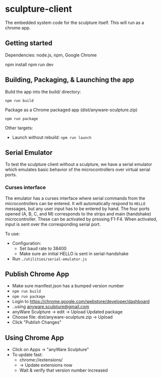 # sculpture-client
The embedded system code for the sculpture itself. This will run as a chrome app.

## Getting started

Dependencies: node.js, npm, Google Chrome

   npm install
   npm run dev

## Building, Packaging, & Launching the app

Build the app into the build/ directory:

    npm run build

Package as a Chrome packaged app (dist/anyware-sculpture.zip)

    npm run package

Other targets:

* Launch without rebuild: `npm run launch`


## Serial Emulator

To test the sculpture client without a sculpture, we have a serial emulator which emulates basic behavior of the microcontrollers over virtual serial ports.

### Curses interface

The emulator has a curses interface where serial commands from the
microcontrollers can be entered.  It will automatically respond to
`HELLO` messages, but any user input has to be entered by hand.  The
four ports opened (A, B, C, and M) corresponds to the strips and main
(handshake) microcontroller. These can be activated by pressing
F1-F4. When activated, input is sent over the corresponding serial
port.

To use:

* Configuration:
   * Set baud rate to 38400
   * Make sure an initial HELLO is sent in serial-handshake
* Run `./utilities/serial-emulator.js`
 

## Publish Chrome App

* Make sure manifest.json has a bumped version number
* ```npm run build```
* ```npm run package```
* Login to https://chrome.google.com/webstore/developer/dashboard
* ..using anyware.sculpture@gmail.com
* anyWare Sculpture -> edit -> Upload Updated package
* Choose file: dist/anyware-sculpture.zip -> Upload
* Click "Publish Changes"

## Using Chrome App

* Click on Apps -> "anyWare Sculpture"
* To update fast:
    * chrome://extensions/
    * -> Update extensions now
    * Wait & verify that version number increased
